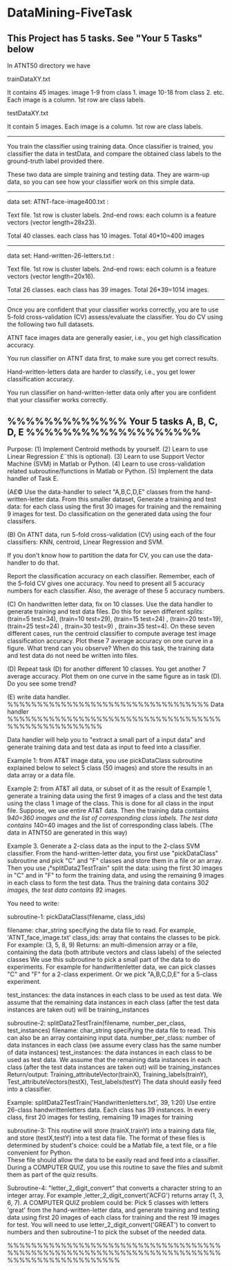 # DataMining-FiveTask
## This Project has 5 tasks. See "Your 5 Tasks" below

In ATNT50 directory we have

trainDataXY.txt   

It contains 45 images. image 1-9 from class 1. image 10-18 from class 2. etc.
Each image is a column. 1st row are class labels.

testDataXY.txt     

It contain 5 images. 
Each image is a column. 1st row are class labels.

------------------------------------------------------------------------------------
You train the classifier using training data. Once classifier is trained,
you classifier the data in testData, and compare the obtained class labels 
to the ground-truth label provided there. 

These two data are simple training and testing data.
They are warm-up data, so you can see how your classifier work on this simple data. 

-------------------------------------------------------------------------------------


data set: ATNT-face-image400.txt  :

Text file. 
1st row is cluster labels. 
2nd-end rows: each column is a feature vectors (vector length=28x23).

Total 40 classes. each class has 10 images. Total 40*10=400 images

----------------------------------------------------------------------------------------

data set: Hand-written-26-letters.txt :

Text file. 
1st row is cluster labels. 
2nd-end rows: each column is a feature vectors (vector length=20x16).

Total 26 classes. each class has 39 images. Total 26*39=1014 images.


-------------------------------------------------------------------------------------
Once you are confident that your classifier works correctly,
you are to use 5-fold cross-validation (CV) assess/evaluate the classifier.
You do CV using the following two full datasets.

ATNT face images data are generally easier, i.e., you get high classification accuracy.

You run classifier on ATNT data first, to make sure you get correct results.

Hand-written-letters data are harder to classify, i.e., you get lower classification accuracy.

You run classifier on hand-written-letter data only after you are confident 
that your classifier works correctly.

## %%%%%%%%%%%%%    Your 5 tasks A, B, C, D, E  %%%%%%%%%%%%%%%%%%%
Purpose:
(1)  Implement Centroid methods by yourself.
(2)  Learn to use Linear Regression £¨this is optional).
(3) Learn to use Support Vector Machine (SVM) in Matlab or Python.
(4) Learn to use cross-validation related subroutine/functions in Matlab or Python.
(5) Implement the data handler of Task E.



(A£©
Use the data-handler to select "A,B,C,D,E" classes from the hand-written-letter data. 
From this smaller dataset, Generate a training and test data: for each class
using the first 30 images for training and the remaining 9 images for test.
Do classification on the generated data using the four classifers.


(B)
On ATNT data, run 5-fold cross-validation (CV) using  each of the 
four classifiers: KNN, centroid, Linear Regression and SVM.

If you don't know how to partition the data for CV, you can use the data-handler to do that.


Report the classification accuracy on each classifier.
Remember, each of the 5-fold CV gives one accuracy. You need to present all 5 accuracy numbers
for each classifier. Also, the average of these 5 accuracy numbers.



(C) On handwritten letter data, fix on 10 classes. Use the data handler to generate training and test data files.
    Do this for seven different splits:  (train=5 test=34), (train=10 test=29),  (train=15 test=24) , 
       (train=20 test=19), (train=25 test=24) , (train=30 test=9) ,  (train=35 test=4). 
    On these seven different cases, run the centroid classifier to compute average test image classification
    accuracy. Plot these 7 average accuracy on one curve in a figure. What trend can you observe?
    When do this task, the training data and test data do not need be written into files.


(D) Repeat task (D) for another different 10 classes.  You get another 7 average accuracy. 
    Plot them on one curve in the same figure as in task (D). Do you see some trend?

(E) write data handler.
%%%%%%%%%%%%%%%%%%%%%%%%%%%%%%%%%%   Data handler  %%%%%%%%%%%%%%%%%%%%%%%%%%%%%%%%%%%%%%%%%%%%%%%%%%%%

Data handler will help you to "extract a small part of a input data" and
generate training data and test data as input to feed into a classifier.


Example 1: from AT&T image data, you use pickDataClass subroutine explained below
to select 5 class (50 images) and store the results in an data array or a data file.

Example 2: from AT&T all data, or subset of it as the result of Example 1, generate a 
training data using the first 9 images of a class and the test data using the class 1 image of the class. 
This is done for all class in the input file. Suppose, we use entire AT&T data. Then the training data contains 
9*40=360 images and the list of corresponding class labels. The test data contains 1*40=40 images
and the list of corresponding class labels.
(The data in ATNT50 are generated in this way)

Example 3. Generate a 2-class data as the input to the 2-class SVM classifier.
  From the hand-written-letter data, you first use "pickDataClass" subroutine and pick 
  "C" and "F" classes and store them in a file or an array.
  Then you use ¡°splitData2TestTrain" split the data: using the first 30 images in "C" and in "F" 
  to form the training data, and using the remaining 9 images in each class to form the 
  test data. Thus the training data contains 30*2 images, the test data contains 9*2 images.

You need to write:

subroutine-1: pickDataClass(filename, class_ids)
 
  filename: char_string specifying the data file to read. For example, 'ATNT_face_image.txt'
  class_ids:  array that contains the classes to be pick. For example: (3, 5, 8, 9)
  Returns: an multi-dimension array or a file, containing the data (both attribute vectors and class labels) 
           of the selected classes
  We use this subroutine to pick a small part of the data to do experiments. For example for handwrittenletter data,
  we can pick classes "C" and "F" for a 2-class experiment. Or we pick "A,B,C,D,E" for a 5-class experiment. 


  test_instances: the data instances in each class to be used as test data.
  We assume that the remaining data instances in each class (after the test data instances are taken out) will be
  training_instances


subroutine-2: splitData2TestTrain(filename, number_per_class,  test_instances)
  filename: char_string specifying the data file to read. This can also be an array containing input data.
  number_per_class: number of data instances in each class (we assume every class has the same number of data instances)
  test_instances: the data instances in each class to be used as test data.
                  We assume that the remaining data instances in each class (after the test data instances are taken out) 
                  will be training_instances 
  Return/output: Training_attributeVector(trainX), Training_labels(trainY), Test_attributeVectors(testX), Test_labels(testY)
  The data should easily feed into a classifier.

  Example: splitData2TestTrain('Handwrittenletters.txt', 39, 1:20) 
           Use entire 26-class handwrittenletters data. Each class has 39 instances.
           In every class, first 20 images for testing, remaining 19 images for training

subroutine-3:
   This routine will store (trainX,trainY) into a training data file, 
   and store (testX,testY) into a test data file. The format of these files is determined by 
   student's choice: could be a Matlab file, a text file, or a file convenient for Python.  
   These file should allow the data to be easily read and feed into a classifier.
   During a COMPUTER QUIZ, you use this routine to save the files and submit them as part of the quiz results.


Subroutine-4: "letter_2_digit_convert" that converts a character string to an integer array. 
   For example ,letter_2_digit_convert('ACFG') returns array (1, 3, 6, 7). 
   A COMPUTER QUIZ problem could be: Pick 5 classes with letters 'great' from the hand-written-letter data, and 
     generate training and testing data using first 20 images of each class for training and the rest 19 images for test.
     You will need to use  letter_2_digit_convert('GREAT') to convert to numbers and then subroutine-1 to pick the subset
     of the needed data.

%%%%%%%%%%%%%%%%%%%%%%%%%%%%%%%%%%%%%%%%%%%%%%%%%%%%%%%%%%%%%%%%%%%%%%%%%%%%%%%%%%%%%%%%%%%
